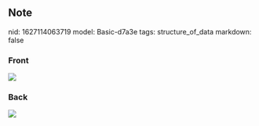 ## Note
nid: 1627114063719
model: Basic-d7a3e
tags: structure_of_data
markdown: false

### Front
<img src="paste-61214036c33ff0964131eb5e24fe3ca1c3eae7e7.jpg">

### Back
<img src="paste-19b60f1bdf9c6eed75ff330e3cb77d0d444bfd5f.jpg">
